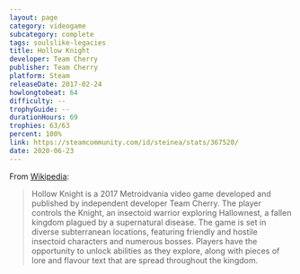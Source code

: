 ```yaml
---
layout: page
category: videogame
subcategory: complete
tags: soulslike-legacies
title: Hollow Knight
developer: Team Cherry
publisher: Team Cherry
platform: Steam
releaseDate: 2017-02-24
howlongtobeat: 64
difficulty: --
trophyGuide: --
durationHours: 69
trophies: 63/63
percent: 100%
link: https://steamcommunity.com/id/steinea/stats/367520/
date: 2020-06-23
---
```


From [Wikipedia](https://en.wikipedia.org/wiki/Hollow_Knight):

> Hollow Knight is a 2017 Metroidvania video game developed and published by independent developer Team Cherry. The player controls the Knight, an insectoid warrior exploring Hallownest, a fallen kingdom plagued by a supernatural disease. The game is set in diverse subterranean locations, featuring friendly and hostile insectoid characters and numerous bosses. Players have the opportunity to unlock abilities as they explore, along with pieces of lore and flavour text that are spread throughout the kingdom.
